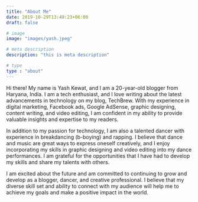 ```yaml
---
title: "About Me"
date: 2019-10-29T13:49:23+06:00
draft: false

# image
image: "images/yash.jpeg"

# meta description
description: "this is meta description"

# type
type : "about"
---
```


Hi there! My name is Yash Kewat, and I am a 20-year-old blogger from Haryana, India. I am a tech enthusiast, and I love writing about the latest advancements in technology on my blog, TechBrew. With my experience in digital marketing, Facebook ads, Google AdSense, graphic designing, content writing, and video editing, I am confident in my ability to provide valuable insights and expertise to my readers.

In addition to my passion for technology, I am also a talented dancer with experience in breakdancing (b-boying) and rapping. I believe that dance and music are great ways to express oneself creatively, and I enjoy incorporating my skills in graphic designing and video editing into my dance performances. I am grateful for the opportunities that I have had to develop my skills and share my talents with others.

I am excited about the future and am committed to continuing to grow and develop as a blogger, dancer, and creative professional. I believe that my diverse skill set and ability to connect with my audience will help me to achieve my goals and make a positive impact in the world.
